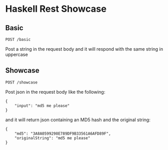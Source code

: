 Haskell Rest Showcase
=================================

Basic
-----

`POST /basic`

Post a string in the request body and it will respond with the same string in uppercase

Showcase
--------

`POST /showcase`

Post json in the request body like the following:

```
{
    "input": "md5 me please"
}
```

and it will return json containing an MD5 hash and the original string:

```
{
    "md5": "3A8A0599298E789DF9B33561A6AFD89F",
    "originalString": "md5 me please"
}
```
